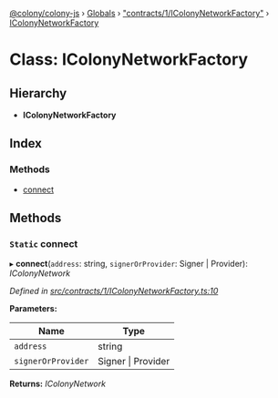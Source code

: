 [@colony/colony-js](../README.md) › [Globals](../globals.md) › ["contracts/1/IColonyNetworkFactory"](../modules/_contracts_1_icolonynetworkfactory_.md) › [IColonyNetworkFactory](_contracts_1_icolonynetworkfactory_.icolonynetworkfactory.md)

# Class: IColonyNetworkFactory

## Hierarchy

* **IColonyNetworkFactory**

## Index

### Methods

* [connect](_contracts_1_icolonynetworkfactory_.icolonynetworkfactory.md#static-connect)

## Methods

### `Static` connect

▸ **connect**(`address`: string, `signerOrProvider`: Signer | Provider): *IColonyNetwork*

*Defined in [src/contracts/1/IColonyNetworkFactory.ts:10](https://github.com/JoinColony/colonyJS/blob/60b53ae/src/contracts/1/IColonyNetworkFactory.ts#L10)*

**Parameters:**

Name | Type |
------ | ------ |
`address` | string |
`signerOrProvider` | Signer &#124; Provider |

**Returns:** *IColonyNetwork*

